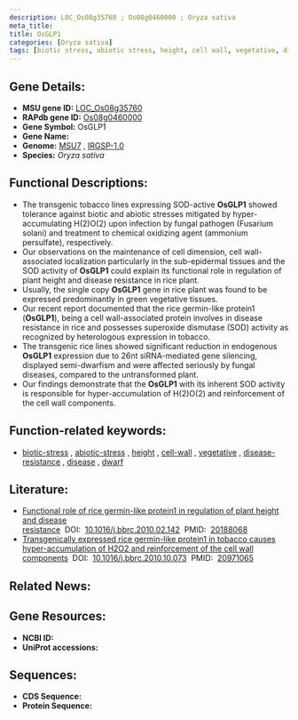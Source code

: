 ```yaml
---
description: LOC_Os08g35760 ; Os08g0460000 ; Oryza sativa
meta_title:
title: OsGLP1
categories: [Oryza sativa]
tags: [biotic stress, abiotic stress, height, cell wall, vegetative, disease resistance, disease, dwarf]
---
```


## Gene Details:
- **MSU gene ID:** [LOC_Os08g35760](http://rice.uga.edu/cgi-bin/ORF_infopage.cgi?orf=LOC_Os08g35760)  
- **RAPdb gene ID:** [Os08g0460000](https://rapdb.dna.affrc.go.jp/locus/?name=Os08g0460000)  
- **Gene Symbol:** OsGLP1
- **Gene Name:**
- **Genome:**  [MSU7](http://rice.uga.edu/)&nbsp;,&nbsp;[IRGSP-1.0](https://rapdb.dna.affrc.go.jp/download/irgsp1.html)
- **Species:** *Oryza sativa*

## Functional Descriptions:
   - The transgenic tobacco lines expressing SOD-active **OsGLP1** showed tolerance against biotic and abiotic stresses mitigated by hyper-accumulating H(2)O(2) upon infection by fungal pathogen (Fusarium solani) and treatment to chemical oxidizing agent (ammonium persulfate), respectively.
   - Our observations on the maintenance of cell dimension, cell wall-associated localization particularly in the sub-epidermal tissues and the SOD activity of **OsGLP1** could explain its functional role in regulation of plant height and disease resistance in rice plant.
   - Usually, the single copy **OsGLP1** gene in rice plant was found to be expressed predominantly in green vegetative tissues.
   - Our recent report documented that the rice germin-like protein1 (**OsGLP1**), being a cell wall-associated protein involves in disease resistance in rice and possesses superoxide dismutase (SOD) activity as recognized by heterologous expression in tobacco.
   - The transgenic rice lines showed significant reduction in endogenous **OsGLP1** expression due to 26nt siRNA-mediated gene silencing, displayed semi-dwarfism and were affected seriously by fungal diseases, compared to the untransformed plant.
   - Our findings demonstrate that the **OsGLP1** with its inherent SOD activity is responsible for hyper-accumulation of H(2)O(2) and reinforcement of the cell wall components.

## Function-related keywords:
   - [biotic-stress](/tags/biotic-stress/)&nbsp;,&nbsp;[abiotic-stress](/tags/abiotic-stress/)&nbsp;,&nbsp;[height](/tags/height/)&nbsp;,&nbsp;[cell-wall](/tags/cell-wall/)&nbsp;,&nbsp;[vegetative](/tags/vegetative/)&nbsp;,&nbsp;[disease-resistance](/tags/disease-resistance/)&nbsp;,&nbsp;[disease](/tags/disease/)&nbsp;,&nbsp;[dwarf](/tags/dwarf/)

## Literature:
   - [Functional role of rice germin-like protein1 in regulation of plant height and disease resistance](https://www.doi.org/10.1016/j.bbrc.2010.02.142)&nbsp;&nbsp;DOI:&nbsp;&nbsp;[10.1016/j.bbrc.2010.02.142](https://www.doi.org/10.1016/j.bbrc.2010.02.142)&nbsp;&nbsp;PMID:&nbsp;&nbsp;[20188068](https://pubmed.ncbi.nlm.nih.gov/20188068/)
   - [Transgenically expressed rice germin-like protein1 in tobacco causes hyper-accumulation of H2O2 and reinforcement of the cell wall components](https://www.doi.org/10.1016/j.bbrc.2010.10.073)&nbsp;&nbsp;DOI:&nbsp;&nbsp;[10.1016/j.bbrc.2010.10.073](https://www.doi.org/10.1016/j.bbrc.2010.10.073)&nbsp;&nbsp;PMID:&nbsp;&nbsp;[20971065](https://pubmed.ncbi.nlm.nih.gov/20971065/)

## Related News:

## Gene Resources:
- **NCBI ID:**  []()
- **UniProt accessions:** [](https://www.uniprot.org/uniprotkb//entry)

## Sequences:
- **CDS Sequence:**
- **Protein Sequence:**
